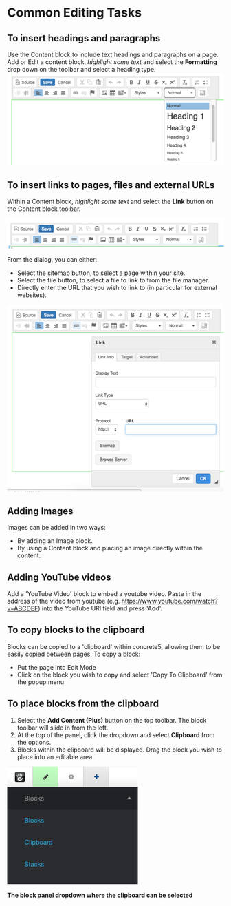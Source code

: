 # Common Editing Tasks

## To insert headings and paragraphs
Use the Content block to include text headings and paragraphs on a page.
Add or Edit a content block, *highlight some text* and select the **Formatting** drop down on the toolbar and select a heading type.
![](/assets/editor.png)

## To insert links to pages, files and external URLs
Within a Content block, *highlight some text* and select the **Link** button on the Content block toolbar.

![](/assets/linkicon.png)


From the dialog, you can either:

* Select the sitemap button, to select a page within your site. 
* Select the file button, to select a file to link to from the file manager.
* Directly enter the URL that you wish to link to (in particular for external websites).

![](/assets/linkbox.png)

## Adding Images
Images can be added in two ways:

* By adding an Image block.
* By using a Content block and placing an image directly within the content.

## Adding YouTube videos
Add a 'YouTube Video' block to embed a youtube video.
Paste in the address of the video from youtube (e.g. https://www.youtube.com/watch?v=ABCDEF) into the YouTube URl field and press 'Add'.

## To copy blocks to the clipboard
Blocks can be copied to a 'clipboard' within concrete5, allowing them to be easily copied between pages. To copy a block:

* Put the page into Edit Mode
* Click on the block you wish to copy and select 'Copy To Clipboard' from the popup menu

## To place blocks from the clipboard
1. Select the **Add Content (Plus)** button on the top toolbar. The block toolbar will slide in from the left.
2. At the top of the panel, click the dropdown and select **Clipboard** from the options.
3. Blocks within the clipboard will be displayed. Drag the block you wish to place into an editable area.

![](/assets/clipboard.png)

**The block panel dropdown where the clipboard can be selected**
